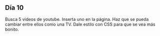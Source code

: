 ## Día 10

Busca 5 videos de youtube. Inserta uno en la página. Haz que se pueda cambiar entre ellos como una TV. Dale estilo con CSS para que se vea más bonito.

